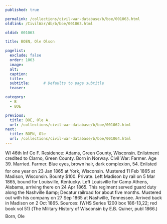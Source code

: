 ```yaml
---
published: true

permalink: /collections/civil-war-database/b/boe/001063.html
oldlink: /CivilWar/db/b/boe/001063.html

oldid: 001063

title: BOEN, Ole Olson

pagelist:
  exclude: false
  order: 1063
  image: 
  alt:
  caption:
  title:
  subtitle:      # Defaults to page subtitle
  teaser:

category: 
  - B 
  - BOE

previous:
  title: BOE, Ole A.
  url: /collections/civil-war-database/b/boe/001062.html  
next:
  title: BOEN, Ole
  url: /collections/civil-war-database/b/boe/001064.html   
---
```

WI 46th Inf Co F. Residence: Adams, Green County, Wisconsin. Enlistment credited to Clarno, Green County. Born in Norway. Civil War: Farmer. Age 39. Married. Farmer. Blue eyes, brown hair, dark complexion, 5&#146;4&#148;. Enlisted for one year on 23 Jan 1865 at York, Wisconsin. Mustered 11 Feb 1865 at Madison, Wisconsin. Bounty $100. Private. Left Madison by rail on 5 Mar 1865, bound for Louisville, Kentucky. Left Louisville for Camp Athens, Alabama, arriving there on 24 Apr 1865. This regiment served guard duty along the Nashville &amp;amp; Decatur railroad for about five months. Mustered out with his company on 27 Sep 1865 at Nashville, Tennessee. Arrived back in Madison on 2 Oct 1865. Sources: (WHS Series 1200 box 186-13,22; red book vol 51) (&#147;The Military History of Wisconsin&#148; by E.B. Quiner, publ 1866.) &#147;Born, Ole&#148;